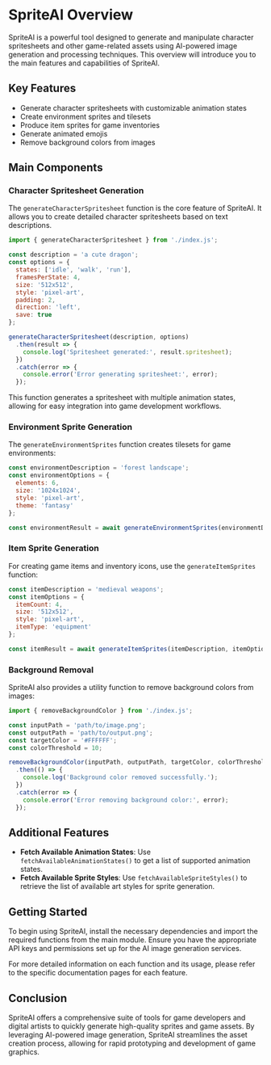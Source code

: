 # SpriteAI Overview

SpriteAI is a powerful tool designed to generate and manipulate character spritesheets and other game-related assets using AI-powered image generation and processing techniques. This overview will introduce you to the main features and capabilities of SpriteAI.

## Key Features

- Generate character spritesheets with customizable animation states
- Create environment sprites and tilesets
- Produce item sprites for game inventories
- Generate animated emojis
- Remove background colors from images

## Main Components

### Character Spritesheet Generation

The `generateCharacterSpritesheet` function is the core feature of SpriteAI. It allows you to create detailed character spritesheets based on text descriptions.

```javascript
import { generateCharacterSpritesheet } from './index.js';

const description = 'a cute dragon';
const options = {
  states: ['idle', 'walk', 'run'],
  framesPerState: 4,
  size: '512x512',
  style: 'pixel-art',
  padding: 2,
  direction: 'left',
  save: true
};

generateCharacterSpritesheet(description, options)
  .then(result => {
    console.log('Spritesheet generated:', result.spritesheet);
  })
  .catch(error => {
    console.error('Error generating spritesheet:', error);
  });
```

This function generates a spritesheet with multiple animation states, allowing for easy integration into game development workflows.

### Environment Sprite Generation

The `generateEnvironmentSprites` function creates tilesets for game environments:

```javascript
const environmentDescription = 'forest landscape';
const environmentOptions = {
  elements: 6,
  size: '1024x1024',
  style: 'pixel-art',
  theme: 'fantasy'
};

const environmentResult = await generateEnvironmentSprites(environmentDescription, environmentOptions);
```

### Item Sprite Generation

For creating game items and inventory icons, use the `generateItemSprites` function:

```javascript
const itemDescription = 'medieval weapons';
const itemOptions = {
  itemCount: 4,
  size: '512x512',
  style: 'pixel-art',
  itemType: 'equipment'
};

const itemResult = await generateItemSprites(itemDescription, itemOptions);
```

### Background Removal

SpriteAI also provides a utility function to remove background colors from images:

```javascript
import { removeBackgroundColor } from './index.js';

const inputPath = 'path/to/image.png';
const outputPath = 'path/to/output.png';
const targetColor = '#FFFFFF';
const colorThreshold = 10;

removeBackgroundColor(inputPath, outputPath, targetColor, colorThreshold)
  .then(() => {
    console.log('Background color removed successfully.');
  })
  .catch(error => {
    console.error('Error removing background color:', error);
  });
```

## Additional Features

- **Fetch Available Animation States**: Use `fetchAvailableAnimationStates()` to get a list of supported animation states.
- **Fetch Available Sprite Styles**: Use `fetchAvailableSpriteStyles()` to retrieve the list of available art styles for sprite generation.

## Getting Started

To begin using SpriteAI, install the necessary dependencies and import the required functions from the main module. Ensure you have the appropriate API keys and permissions set up for the AI image generation services.

For more detailed information on each function and its usage, please refer to the specific documentation pages for each feature.

## Conclusion

SpriteAI offers a comprehensive suite of tools for game developers and digital artists to quickly generate high-quality sprites and game assets. By leveraging AI-powered image generation, SpriteAI streamlines the asset creation process, allowing for rapid prototyping and development of game graphics.